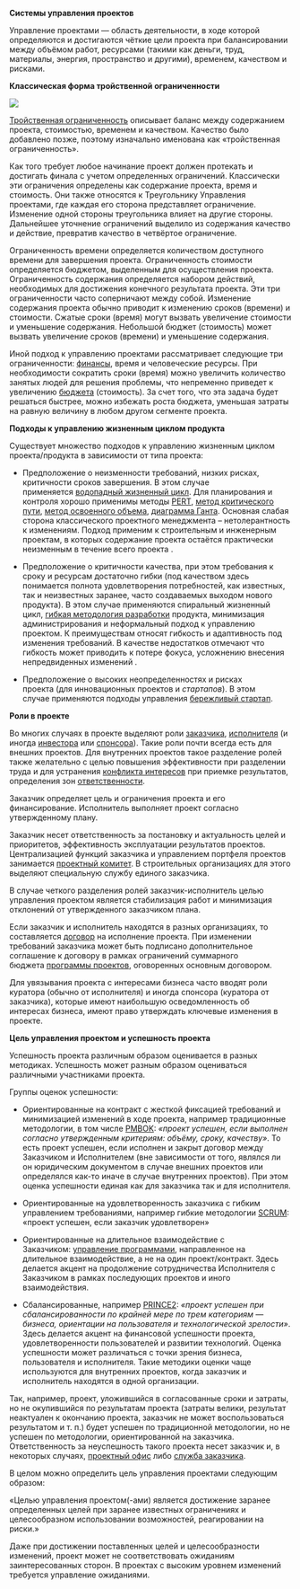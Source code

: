 **Системы управления проектов**

Управление проектами — область деятельности, в ходе которой определяются и
достигаются чёткие цели проекта при балансировании между объёмом работ,
ресурсами (такими как деньги, труд, материалы, энергия, пространство и другими),
временем, качеством и рисками.

**Классическая форма тройственной ограниченности**

![](media/c469419989e6b00c3366ab2768f49576.jpg)

[Тройственная
ограниченность](https://ru.wikipedia.org/wiki/%D0%A2%D1%80%D0%BE%D0%B9%D1%81%D1%82%D0%B2%D0%B5%D0%BD%D0%BD%D0%B0%D1%8F_%D0%BE%D0%B3%D1%80%D0%B0%D0%BD%D0%B8%D1%87%D0%B5%D0%BD%D0%BD%D0%BE%D1%81%D1%82%D1%8C) описывает
баланс между содержанием проекта, стоимостью, временем и качеством. Качество
было добавлено позже, поэтому изначально именована как «тройственная
ограниченность».

Как того требует любое начинание проект должен протекать и достигать финала с
учетом определенных ограничений. Классически эти ограничения определены как
содержание проекта, время и стоимость. Они также относятся к Треугольнику
Управления проектами, где каждая его сторона представляет ограничение. Изменение
одной стороны треугольника влияет на другие стороны. Дальнейшее уточнение
ограничений выделило из содержания качество и действие, превратив качество в
четвёртое ограничение.

Ограниченность времени определяется количеством доступного времени для
завершения проекта. Ограниченность стоимости определяется бюджетом, выделенным
для осуществления проекта. Ограниченность содержания определяется набором
действий, необходимых для достижения конечного результата проекта. Эти три
ограниченности часто соперничают между собой. Изменение содержания проекта
обычно приводит к изменению сроков (времени) и стоимости. Сжатые сроки (время)
могут вызвать увеличение стоимости и уменьшение содержания. Небольшой бюджет
(стоимость) может вызвать увеличение сроков (времени) и уменьшение содержания.

Иной подход к управлению проектами рассматривает следующие три
ограниченности: [финансы](https://ru.wikipedia.org/wiki/%D0%A4%D0%B8%D0%BD%D0%B0%D0%BD%D1%81%D1%8B),
время и человеческие ресурсы. При необходимости сократить сроки (время) можно
увеличить количество занятых людей для решения проблемы, что непременно приведет
к
увеличению [бюджета](https://ru.wikipedia.org/wiki/%D0%91%D1%8E%D0%B4%D0%B6%D0%B5%D1%82) (стоимость).
За счет того, что эта задача будет решаться быстрее, можно избежать роста
бюджета, уменьшая затраты на равную величину в любом другом сегменте проекта.

**Подходы к управлению жизненным циклом продукта**

Существует множество подходов к управлению жизненным циклом проекта/продукта в
зависимости от типа проекта:

-   Предположение о неизменности требований, низких рисках, критичности сроков
    завершения. В этом случае применяется [водопадный жизненный
    цикл](https://ru.wikipedia.org/wiki/%D0%9C%D0%BE%D0%B4%D0%B5%D0%BB%D1%8C_%D0%B2%D0%BE%D0%B4%D0%BE%D0%BF%D0%B0%D0%B4%D0%B0).
    Для планирования и контроля хорошо применимы
    методы [PERT](https://ru.wikipedia.org/wiki/PERT), [метод критического
    пути](https://ru.wikipedia.org/wiki/%D0%9C%D0%B5%D1%82%D0%BE%D0%B4_%D0%BA%D1%80%D0%B8%D1%82%D0%B8%D1%87%D0%B5%D1%81%D0%BA%D0%BE%D0%B3%D0%BE_%D0%BF%D1%83%D1%82%D0%B8), [метод
    освоенного
    объема](https://ru.wikipedia.org/wiki/%D0%9C%D0%B5%D1%82%D0%BE%D0%B4_%D0%BE%D1%81%D0%B2%D0%BE%D0%B5%D0%BD%D0%BD%D0%BE%D0%B3%D0%BE_%D0%BE%D0%B1%D1%8A%D0%B5%D0%BC%D0%B0), [диаграмма
    Ганта](https://ru.wikipedia.org/wiki/%D0%94%D0%B8%D0%B0%D0%B3%D1%80%D0%B0%D0%BC%D0%BC%D0%B0_%D0%93%D0%B0%D0%BD%D1%82%D0%B0).
    Основная слабая сторона классического проектного менеджмента –
    нетолерантность к изменениям. Подход применим к строительным и инженерным
    проектам, в которых содержание проекта остаётся практически неизменным в
    течение всего проекта .

-   Предположение о критичности качества, при этом требования к сроку и ресурсам
    достаточно гибки (под качеством здесь понимается полнота удовлетворения
    потребностей, как известных, так и неизвестных заранее, часто создаваемых
    выходом нового продукта). В этом случае применяются спиральный жизненный
    цикл, [гибкая методология
    разработки](https://ru.wikipedia.org/wiki/%D0%93%D0%B8%D0%B1%D0%BA%D0%B0%D1%8F_%D0%BC%D0%B5%D1%82%D0%BE%D0%B4%D0%BE%D0%BB%D0%BE%D0%B3%D0%B8%D1%8F_%D1%80%D0%B0%D0%B7%D1%80%D0%B0%D0%B1%D0%BE%D1%82%D0%BA%D0%B8) продукта,
    минимизация администрирования и неформальный подход к управлению проектом. К
    преимуществам относят гибкость и адаптивность под изменения требований. В
    качестве недостатков отмечают что гибкость может приводить к потере фокуса,
    усложнению внесения непредвиденных изменений .

-   Предположение о высоких неопределенностях и рисках проекта (для
    инновационных проектов и *стартапов*). В этом случае применяются подходы
    управления [бережливый
    стартап](https://ru.wikipedia.org/wiki/%D0%91%D0%B5%D1%80%D0%B5%D0%B6%D0%BB%D0%B8%D0%B2%D1%8B%D0%B9_%D1%81%D1%82%D0%B0%D1%80%D1%82%D0%B0%D0%BF).

**Роли в проекте**

Во многих случаях в проекте выделяют
роли [заказчика](https://ru.wikipedia.org/wiki/%D0%97%D0%B0%D0%BA%D0%B0%D0%B7%D1%87%D0%B8%D0%BA), [исполнителя](https://ru.wikipedia.org/wiki/%D0%9F%D0%BE%D0%B4%D1%80%D1%8F%D0%B4%D1%87%D0%B8%D0%BA) (и
иногда [инвестора](https://ru.wikipedia.org/wiki/%D0%98%D0%BD%D0%B2%D0%B5%D1%81%D1%82%D0%BE%D1%80) или [спонсора](https://ru.wikipedia.org/wiki/%D0%A1%D0%BF%D0%BE%D0%BD%D1%81%D0%BE%D1%80)).
Такие роли почти всегда есть для внешних проектов. Для внутренних проектов такое
разделение ролей также желательно с целью повышения эффективности при разделении
труда и для устранения [конфликта
интересов](https://ru.wikipedia.org/wiki/%D0%9A%D0%BE%D0%BD%D1%84%D0%BB%D0%B8%D0%BA%D1%82_%D0%B8%D0%BD%D1%82%D0%B5%D1%80%D0%B5%D1%81%D0%BE%D0%B2) при
приемке результатов, определения
зон [ответственности](https://ru.wikipedia.org/wiki/%D0%9E%D1%82%D0%B2%D0%B5%D1%82%D1%81%D1%82%D0%B2%D0%B5%D0%BD%D0%BD%D0%BE%D1%81%D1%82%D1%8C).

Заказчик определяет цель и ограничения проекта и его финансирование. Исполнитель
выполняет проект согласно утвержденному плану.

Заказчик несет ответственность за постановку и актуальность целей и приоритетов,
эффективность эксплуатации результатов проектов. Централизацией функций
заказчика и управлением портфеля проектов занимается [проектный
комитет](https://ru.wikipedia.org/w/index.php?title=%D0%9F%D1%80%D0%BE%D0%B5%D0%BA%D1%82%D0%BD%D1%8B%D0%B9_%D0%BA%D0%BE%D0%BC%D0%B8%D1%82%D0%B5%D1%82&action=edit&redlink=1).
В строительных организациях для этого выделяют специальную службу единого
заказчика.

В случае четкого разделения ролей заказчик-исполнитель целью управления проектом
является стабилизация работ и минимизация отклонений от утвержденного заказчиком
плана.

Если заказчик и исполнитель находятся в разных организациях, то
составляется [договор](https://ru.wikipedia.org/wiki/%D0%94%D0%BE%D0%B3%D0%BE%D0%B2%D0%BE%D1%80) на
исполнение проекта. При изменении требований заказчика может быть подписано
дополнительное соглашение к договору в рамках ограничений суммарного
бюджета [программы
проектов](https://ru.wikipedia.org/wiki/%D0%9F%D1%80%D0%BE%D0%B3%D1%80%D0%B0%D0%BC%D0%BC%D0%B0_%D0%BF%D1%80%D0%BE%D0%B5%D0%BA%D1%82%D0%BE%D0%B2),
оговоренных основным договором.

Для увязывания проекта с интересами бизнеса часто вводят роли куратора (обычно
от исполнителя) и иногда спонсора (куратора от заказчика), которые имеют
наибольшую осведомленность об интересах бизнеса, имеют право утверждать ключевые
изменения в проекте.

**Цель управления проектом и успешность проекта**

Успешность проекта различным образом оценивается в разных методиках. Успешность
может разным образом оцениваться различными участниками проекта.

Группы оценок успешности:

-   Ориентированные на контракт с жесткой фиксацией требований и минимизацией
    изменений в ходе проекта, например традиционные методологии, в том
    числе [PMBOK](https://ru.wikipedia.org/wiki/PMBOK): *«проект успешен, если
    выполнен согласно утвержденным критериям: объёму, сроку, качеству»*. То есть
    проект успешен, если исполнен и закрыт договор между Заказчиком и
    Исполнителем (вне зависимости от того, являлся ли он юридическим документом
    в случае внешних проектов или определялся как-то иначе в случае внутренних
    проектов). При этом оценка успешности единая как для заказчика так и для
    исполнителя.

-   Ориентированные на удовлетворенность заказчика с гибким управлением
    требованиями, например гибкие
    методологии [SCRUM](https://ru.wikipedia.org/wiki/SCRUM): «проект успешен,
    если заказчик удовлетворен»

-   Ориентированные на длительное взаимодействие с Заказчиком: [управление
    программами](https://ru.wikipedia.org/wiki/%D0%A3%D0%BF%D1%80%D0%B0%D0%B2%D0%BB%D0%B5%D0%BD%D0%B8%D0%B5_%D0%BF%D1%80%D0%BE%D0%B3%D1%80%D0%B0%D0%BC%D0%BC%D0%B0%D0%BC%D0%B8),
    направленное на длительное взаимодействие, а не на один проект/контракт.
    Здесь делается акцент на продолжение сотрудничества Исполнителя с Заказчиком
    в рамках последующих проектов и иного взаимодействия.

-   Сбалансированные,
    например [PRINCE2](https://ru.wikipedia.org/wiki/PRINCE2): *«проект успешен
    при сбалансированности по крайней мере по трем категориям — бизнеса,
    ориентации на пользователя и технологической зрелости»*. Здесь делается
    акцент на финансовой успешности проекта, удовлетворенности пользователей и
    развитии технологий. Оценка успешности может различаться с точки зрения
    бизнеса, пользователя и исполнителя. Такие методики оценки чаще используются
    для внутренних проектов, когда заказчик и исполнитель находятся в одной
    организации.

Так, например, проект, уложившийся в согласованные сроки и затраты, но не
окупившийся по результатам проекта (затраты велики, результат неактуален к
окончанию проекта, заказчик не может воспользоваться результатом и т. п.) будет
успешен по традиционной методологии, но не успешен по методологии,
ориентированной на заказчика. Ответственность за неуспешность такого проекта
несет заказчик и, в некоторых случаях, [проектный
офис](https://ru.wikipedia.org/wiki/%D0%9F%D1%80%D0%BE%D0%B5%D0%BA%D1%82%D0%BD%D1%8B%D0%B9_%D0%BE%D1%84%D0%B8%D1%81) либо [служба
заказчика](https://ru.wikipedia.org/wiki/ITSM).

В целом можно определить цель управления проектами следующим образом:

«Целью управления проектом(-ами) является достижение заранее определенных целей
при заранее известных ограничениях и целесообразном использовании возможностей,
реагировании на риски.»

Даже при достижении поставленных целей и целесообразности изменений, проект
может не соответствовать ожиданиям заинтересованных сторон. В проектах с высоким
уровнем изменений требуется управление ожиданиями.
